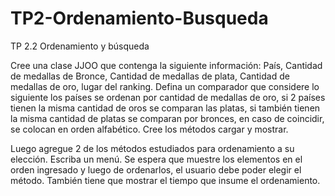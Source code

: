 # TP2-Ordenamiento-Busqueda

TP 2.2 Ordenamiento y búsqueda

 Cree una clase JJOO que contenga la siguiente información:
 País, Cantidad de medallas de Bronce, Cantidad de medallas de plata, Cantidad de medallas de oro, lugar del ranking. 
 Defina un comparador que considere lo siguiente los países se ordenan por cantidad de medallas de oro, si 2 países tienen la misma cantidad de oros se comparan las platas,
 si también tienen la misma cantidad de platas se comparan por bronces, en caso de coincidir, se colocan en orden alfabético. Cree los métodos cargar y mostrar. 
 
 Luego agregue 2 de los métodos estudiados para ordenamiento a su elección.
 Escriba un menú. Se espera que muestre los elementos en el orden ingresado y luego de ordenarlos, el usuario debe poder elegir el método. 
 También tiene que mostrar el tiempo que insume el ordenamiento.
